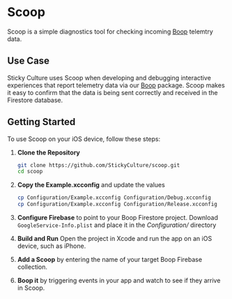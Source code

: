 # Scoop

Scoop is a simple diagnostics tool for checking incoming [Boop](https://github.com/StickyCulture/boop) telemtry data.

## Use Case

Sticky Culture uses Scoop when developing and debugging interactive experiences that report telemetry data via our [Boop](https://github.com/StickyCulture/boop) package. Scoop makes it easy to confirm that the data is being sent correctly and received in the Firestore database.

## Getting Started

To use Scoop on your iOS device, follow these steps:

1. **Clone the Repository**
   ```sh
   git clone https://github.com/StickyCulture/scoop.git
   cd scoop
   ```

2. **Copy the Example.xcconfig** and update the values
   ```sh
   cp Configuration/Example.xcconfig Configuration/Debug.xcconfig
   cp Configuration/Example.xcconfig Configuration/Release.xcconfig
   ```

3. **Configure Firebase** to point to your Boop Firestore project.
   Download `GoogleService-Info.plist` and place it in the _Configuration/_ directory

4. **Build and Run**
   Open the project in Xcode and run the app on an iOS device, such as iPhone.

5. **Add a Scoop** by entering the name of your target Boop Firebase collection.

6. **Boop it** by triggering events in your app and watch to see if they arrive in Scoop.